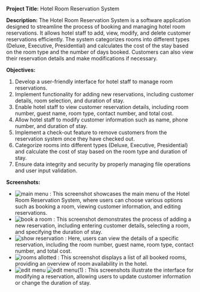**Project Title:** Hotel Room Reservation System

**Description:**
The Hotel Room Reservation System is a software application designed to streamline the process of booking and managing hotel room reservations. It allows hotel staff to add, view, modify, and delete customer reservations efficiently. The system categorizes rooms into different types (Deluxe, Executive, Presidential) and calculates the cost of the stay based on the room type and the number of days booked. Customers can also view their reservation details and make modifications if necessary.

**Objectives:**
1. Develop a user-friendly interface for hotel staff to manage room reservations.
2. Implement functionality for adding new reservations, including customer details, room selection, and duration of stay.
3. Enable hotel staff to view customer reservation details, including room number, guest name, room type, contact number, and total cost.
4. Allow hotel staff to modify customer information such as name, phone number, and duration of stay.
5. Implement a check-out feature to remove customers from the reservation system once they have checked out.
6. Categorize rooms into different types (Deluxe, Executive, Presidential) and calculate the cost of stay based on the room type and duration of stay.
7. Ensure data integrity and security by properly managing file operations and user input validation.

**Screenshots:**
- ![main menu](https://github.com/lleylawa/final-project/assets/150817035/0ad75fd9-46f0-4f88-8df9-8a5a5578efbf) :
   This screenshot showcases the main menu of the Hotel Room Reservation System, where users can choose various options such as booking a room, viewing customer information, and editing reservations.
- ![book a room](https://github.com/lleylawa/final-project/assets/150817035/d8c76c9c-658d-42e7-99f2-1f862ca7f125) :
   This screenshot demonstrates the process of adding a new reservation, including entering customer details, selecting a room, and specifying the duration of stay.
- ![show reservation](https://github.com/lleylawa/final-project/assets/150817035/1e850670-71fe-48ff-bca6-e6a129c1338e) :
  Here, users can view the details of a specific reservation, including the room number, guest name, room type, contact number, and total cost.
- ![rooms allotted](https://github.com/lleylawa/final-project/assets/150817035/92c4e883-0738-4167-abcc-ddfbd6718564) :
   This screenshot displays a list of all booked rooms, providing an overview of room availability in the hotel.
-  ![edit menu](https://github.com/lleylawa/final-project/assets/150817035/523056b4-95cb-4918-885f-6b7bda68d95b) ![edit menu(1)](https://github.com/lleylawa/final-project/assets/150817035/32a41d90-8cf8-4571-9faa-640f2321100e) :
  This screenshots illustrate the interface for modifying a reservation, allowing users to update customer information or change the duration of stay.
